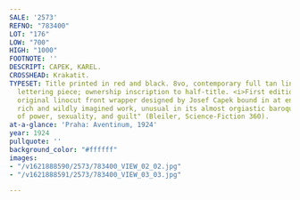 ```yaml
---
SALE: '2573'
REFNO: "783400"
LOT: "176"
LOW: "700"
HIGH: "1000"
FOOTNOTE: ''
DESCRIPT: CAPEK, KAREL.
CROSSHEAD: Krakatit.
TYPESET: Title printed in red and black. 8vo, contemporary full tan linen, morocco
  lettering piece; ownership inscription to half-title. <i>First edition, with the
  original linocut front wrapper designed by Josef Capek bound in at end.</i> "[A]
  rich and wildly imagined work, unusual in its almost orgiastic baroque exploration
  of power, sexuality, and guilt" (Bleiler, Science-Fiction 360).
at-a-glance: 'Praha: Aventinum, 1924'
year: 1924
pullquote: ''
background_color: "#ffffff"
images:
- "/v1621888590/2573/783400_VIEW_02_02.jpg"
- "/v1621888591/2573/783400_VIEW_03_03.jpg"

---
```

